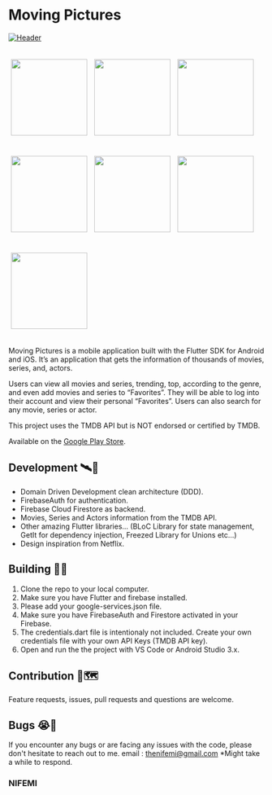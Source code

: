 # Moving Pictures

[![Header](https://raw.githubusercontent.com/thenifemi/movingPictures/main/screenshots/MP-Banner.png "Header")](https://play.google.com/store/apps/details?id=com.nifemi.movingPictures)

<p>
    <img src="https://raw.githubusercontent.com/thenifemi/movingPictures/main/screenshots/1.png" width="150px" height="auto" hspace="5" vspace="20"/>
    <img src="https://raw.githubusercontent.com/thenifemi/movingPictures/main/screenshots/2.png" width="150px" height="auto" hspace="5" vspace="20"/>
    <img src="https://raw.githubusercontent.com/thenifemi/movingPictures/main/screenshots/3.png" width="150px" height="auto" hspace="5" vspace="20"/>
    <img src="https://raw.githubusercontent.com/thenifemi/movingPictures/main/screenshots/4.png" width="150px" height="auto" hspace="5" vspace="20"/>
    <img src="https://raw.githubusercontent.com/thenifemi/movingPictures/main/screenshots/5.png" width="150px" height="auto" hspace="5" vspace="20"/>
    <img src="https://raw.githubusercontent.com/thenifemi/movingPictures/main/screenshots/6.png" width="150px" height="auto" hspace="5" vspace="20"/>
    <img src="https://raw.githubusercontent.com/thenifemi/movingPictures/main/screenshots/7.png" width="150px" height="auto" hspace="5" vspace="20"/>
  
</p>

Moving Pictures is a mobile application built with the Flutter SDK for Android and iOS. It’s an application that gets the information of thousands of movies, series, and, actors.

Users can view all movies and series, trending, top, according to the genre, and even add movies and series to “Favorites”. They will be able to log into their account and view their personal “Favorites”. Users can also search for any movie, series or actor.

This project uses the TMDB API but is NOT endorsed or certified by TMDB.

Available on the [Google Play Store](https://play.google.com/store/apps/details?id=com.nifemi.movingPictures).

## Development 🛰🚢

- Domain Driven Development clean architecture (DDD).
- FirebaseAuth for authentication.
- Firebase Cloud Firestore as backend.
- Movies, Series and Actors information from the TMDB API.
- Other amazing Flutter libraries... (BLoC Library for state management, GetIt for dependency injection, Freezed Library for Unions etc...)
- Design inspiration from Netflix.

## Building 🏢🚀

1. Clone the repo to your local computer.
2. Make sure you have Flutter and firebase installed.
3. Please add your google-services.json file.
4. Make sure you have FirebaseAuth and Firestore activated in your Firebase.
5. The credentials.dart file is intentionaly not included. Create your own credentials file with your own API Keys (TMDB API key).
6. Open and run the the project with VS Code or Android Studio 3.x.

## Contribution 🍕🗺

Feature requests, issues, pull requests and questions are welcome.

## Bugs 😭🐛

If you encounter any bugs or are facing any issues with the code, please don't hesitate to reach out to me. email : thenifemi@gmail.com
*Might take a while to respond.

### NIFEMI
